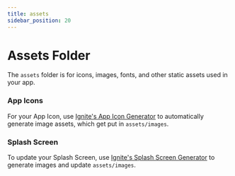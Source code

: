 ```yaml
---
title: assets
sidebar_position: 20
---
```


# Assets Folder

The `assets` folder is for icons, images, fonts, and other static assets used in your app.

### App Icons

For your App Icon, use [Ignite's App Icon Generator](../concept/Generators/#app-icon-generator) to automatically generate image assets, which get put in `assets/images`.

### Splash Screen

To update your Splash Screen, use [Ignite's Splash Screen Generator](../concept/Generators/#splash-screen-generator) to generate images and update `assets/images`.
